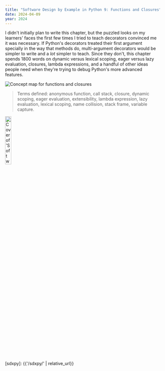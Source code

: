 ```yaml
---
title: "Software Design by Example in Python 9: Functions and Closures"
date: 2024-04-09
year: 2024
---
```


I didn't initially plan to write this chapter,
but the puzzled looks on my learners' faces the first few times I tried to teach decorators
convinced me it was necessary.
If Python's decorators treated their first argument specially
in the way that methods do,
multi-argument decorators would be simpler to write
and a _lot_ simpler to teach.
Since they don't,
this chapter spends 1800 words on dynamic versus lexical scoping,
eager versus lazy evaluation,
closures,
lambda expressions,
and a handful of other ideas people need
when they're trying to debug Python's more advanced features.

<img class="centered" src="{{'/sdxpy/func/concept_map.svg' | relative_url}}" alt="Concept map for functions and closures"/>

> Terms defined: anonymous function, call stack, closure, dynamic scoping, eager evaluation, extensibility, lambda expression, lazy evaluation, lexical scoping, name collision, stack frame, variable capture.

<img src="{{'/sdxpy/sdxpy-cover.png' | relative_url}}" alt="Cover of 'Software Design by Example'" width="20%" class="centered">

[sdxpy]: {{'/sdxpy/' | relative_url}}
